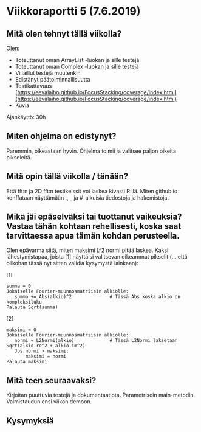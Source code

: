 # Viikkoraportti 5 (7.6.2019)

## Mitä olen tehnyt tällä viikolla?

Olen:
* Toteuttanut oman ArrayList -luokan ja sille testejä
* Toteuttanut oman Complex -luokan ja sille testejä
* Viilaillut testejä muutenkin
* Edistänyt päätoiminnallisuutta
* Testikattavuus [https://eevalaiho.github.io/FocusStacking/coverage/index.html](https://eevalaiho.github.io/FocusStacking/coverage/index.html)
* Kuvia

Ajankäyttö: 30h

## Miten ohjelma on edistynyt? 

Paremmin, oikeastaan hyvin. Ohjelma toimii ja valitsee paljon oikeita pikseleitä. 

## Mitä opin tällä viikolla / tänään?

Että fft:n ja 2D fft:n testikeissit voi laskea kivasti R:llä. Miten github.io konffataan näyttämään ., _ ja #-alkuisia tiedostoja ja hakemistoja. 

## Mikä jäi epäselväksi tai tuottanut vaikeuksia? Vastaa tähän kohtaan rehellisesti, koska saat tarvittaessa apua tämän kohdan perusteella.

Olen epävarma siitä, miten maksimi L^2 normi pitää laskea. Kaksi lähestymistapaa, joista [1] näyttäisi valitsevan oikeammat pikselit (... että olikohan tässä nyt sitten validia kysymystä lainkaan):

[1]

```
summa = 0
Jokaiselle Fourier-muunnosmatriisin alkiolle:
   summa += Abs(alkio)^2              # Tässä Abs koska alkio on kompleksiluku
Palauta Sqrt(summa)
```
[2]

```
maksimi = 0
Jokaiselle Fourier-muunnosmatriisin alkiolle:
   normi = L2Normi(alkio)             # Tässä L2Normi laksetaan Sqrt(alkio.re^2 + alkio.im^2)
   Jos normi > maksimi:
       maksimi = normi
Palauta maksimi
```

## Mitä teen seuraavaksi?

Kirjoitan puuttuvia testejä ja dokumentaatiota. Parametrisoin main-metodin. Valmistaudun ensi viikon demoon.

## Kysymyksiä


